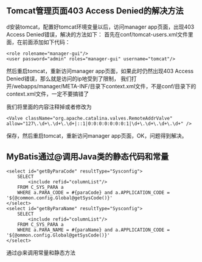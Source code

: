 


<span id= "20173901">Tomcat管理页面403 Access Denied的解决方法</span>
----------

d安装tomcat，配置好tomcat环境变量以后，访问manager app页面，出现403 Access Denied错误，解决的方法如下：
首先在conf/tomcat-users.xml文件里面，在</tomcat-users>前面添加如下代码：

	<role rolename="manager-gui"/>  
	<user password="admin" roles="manager-gui" username="tomcat"/>  


然后重启tomcat，重新访问manager app页面，如果此时仍然出现403 Access Denied错误，那么就是访问的ip地受到了限制，
我们打开/webapps/manager/META-INF/目录下context.xml文件，不是conf/目录下的context.xml文件，一定不要搞错了


我们将里面的内容注释掉或者修改为

	<Valve className="org.apache.catalina.valves.RemoteAddrValve"  
	allow="127\.\d+\.\d+\.\d+|::1|0:0:0:0:0:0:0:1|\d+\.\d+\.\d+\.\d+" />  

保存，然后重启tomcat，重新访问manager app页面，OK，问题得到解决。


<span id= "20173902">MyBatis通过@调用Java类的静态代码和常量</span>
----------

	<select id="getByParaCode" resultType="Sysconfig">  
	    SELECT   
	        <include refid="columnList"/>  
	    FROM C_SYS_PARA a  
	    WHERE a.PARA_CODE = #{paraCode} and a.APPLICATION_CODE = '${@common.config.Global@getSysCode()}'  
	</select>  
	<select id="getByParaName" resultType="Sysconfig">  
	    SELECT   
	        <include refid="columnList"/>  
	    FROM C_SYS_PARA a  
	    WHERE a.PARA_NAME = #{paraName} and a.APPLICATION_CODE = '${@ommon.config.Global@getSysCode()}'  
	</select>

  
通过@来调用常量和静态方法


